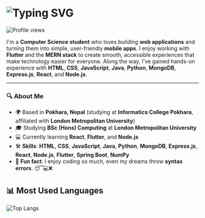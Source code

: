 <h1>
  <img src="https://readme-typing-svg.herokuapp.com?font=Segoe+UI&size=35&color=FFFFFF&center=true&vCenter=true&width=500&height=60&duration=3000&pause=7000&lines=Hello👋,+I'm+Milan+Koirala!;नमस्ते🙏,+I'm+Milan+Koirala!;안녕하세요🙇‍♂️,+I'm+Milan+Koirala!;こんにちは🙇,+I'm+Milan+Koirala!;你好🖐,+I'm+Milan+Koirala!" alt="Typing SVG" />
</h1>

<!--  <h1 align="left">Hi there, I'm Milan Koirala! <img src="https://raw.githubusercontent.com/kaueMarques/kaueMarques/master/hi.gif" height="30px">  </h1>  -->

<p align="left"> <img src="https://komarev.com/ghpvc/?username=milan-koirala&color=yellow" alt="Profile views" /> </p>

I'm a **Computer Science student** who loves building **web applications** and turning them into simple, user-friendly **mobile apps**. I enjoy working with **Flutter** and the **MERN stack** to create smooth, accessible experiences that make technology easier for everyone. Along the way, I’ve gained hands-on experience with **HTML**, **CSS**, **JavaScript**, **Java**, **Python**, **MongoDB**, **Express.js**, **React**, and **Node.js**.

---

### 🔍 About Me
- 🌍 Based in **Pokhara, Nepal** (studying at **Informatics College Pokhara**, affiliated with **London Metropolitan University**)
- 🎓 Studying **BSc (Hons) Computing** at **London Metropolitan University**
- 💻 Currently learning **React**, **Flutter**, and **Node.js**
- 🛠️ **Skills**: **HTML**, **CSS**, **JavaScript**, **Java**, **Python**, **MongoDB**, **Express.js**, **React**, **Node.js**, **Flutter**, **Spring Boot**, **NumPy**
- 🌟 **Fun fact**: I enjoy coding so much, even my dreams throw **syntax errors**. 😴💻❌



## 📊 Most Used Languages
![Top Langs](https://github-readme-stats.vercel.app/api/top-langs/?username=milan-koirala&layout=compact&theme=radical)
